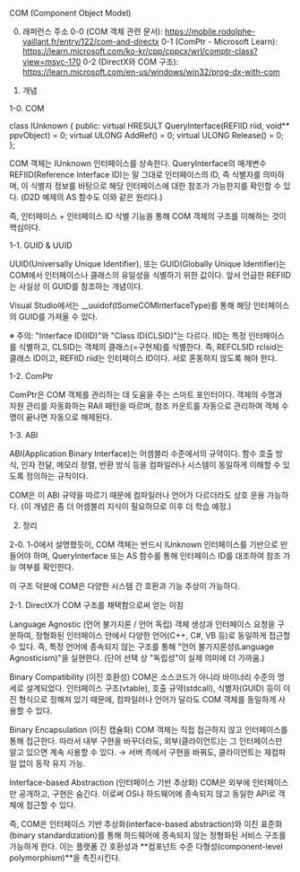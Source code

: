 COM (Component Object Model)

0. 래퍼런스 주소
0-0 (COM 객체 관련 문서): https://mobile.rodolphe-vaillant.fr/entry/122/com-and-directx
0-1 (ComPtr - Microsoft Learn): https://learn.microsoft.com/ko-kr/cpp/cppcx/wrl/comptr-class?view=msvc-170
0-2 (DirectX와 COM 구조): https://learn.microsoft.com/en-us/windows/win32/prog-dx-with-com

1. 개념

1-0. COM


class IUnknown {
public:
    virtual HRESULT QueryInterface(REFIID riid, void** ppvObject) = 0;
    virtual ULONG AddRef() = 0;
    virtual ULONG Release() = 0;
};

COM 객체는 IUnknown 인터페이스를 상속한다.
QueryInterface의 매개변수 REFIID(Reference Interface ID)는 말 그대로 인터페이스의 ID, 즉 식별자를 의미하며,
이 식별자 정보를 바탕으로 해당 인터페이스에 대한 참조가 가능한지를 확인할 수 있다.
(D2D 예제의 AS 함수도 이와 같은 원리다.)

즉, 인터페이스 + 인터페이스 ID 식별 기능을 통해 COM 객체의 구조를 이해하는 것이 핵심이다.

1-1. GUID & UUID

UUID(Universally Unique Identifier), 또는 GUID(Globally Unique Identifier)는 COM에서 인터페이스나 클래스의 유일성을 식별하기 위한 값이다.
앞서 언급한 REFIID는 사실상 이 GUID를 참조하는 개념이다.

Visual Studio에서는 __uuidof(ISomeCOMInterfaceType)를 통해 해당 인터페이스의 GUID를 가져올 수 있다.

※ 주의: "Interface ID(IID)"와 "Class ID(CLSID)"는 다르다.
IID는 특정 인터페이스를 식별하고, CLSID는 객체의 클래스(=구현체)를 식별한다.
즉, REFCLSID rclsid는 클래스 ID이고, REFIID riid는 인터페이스 ID이다.
서로 혼동하지 않도록 해야 한다.

1-2. ComPtr

ComPtr은 COM 객체를 관리하는 데 도움을 주는 스마트 포인터이다.
객체의 수명과 자원 관리를 자동화하는 RAII 패턴을 따르며,
참조 카운트를 자동으로 관리하여 객체 수명이 끝나면 자동으로 해제된다.

1-3. ABI

ABI(Application Binary Interface)는 어셈블리 수준에서의 규약이다.
함수 호출 방식, 인자 전달, 메모리 정렬, 반환 방식 등을 컴파일러나 시스템이 동일하게 이해할 수 있도록 정의하는 규칙이다.

COM은 이 ABI 규약을 따르기 때문에 컴파일러나 언어가 다르더라도 상호 운용 가능하다.
(이 개념은 좀 더 어셈블리 지식이 필요하므로 이후 더 학습 예정.)

2. 정리

2-0. 1-0에서 설명했듯이, COM 객체는 반드시 IUnknown 인터페이스를 기반으로 만들어야 하며,
QueryInterface 또는 AS 함수를 통해 인터페이스 ID를 대조하여 참조 가능 여부를 확인한다.

이 구조 덕분에 COM은 다양한 시스템 간 호환과 기능 추상이 가능하다.

2-1. DirectX가 COM 구조를 채택함으로써 얻는 이점

Language Agnostic (언어 불가지론 / 언어 독립)
객체 생성과 인터페이스 요청을 구분하여,
정형화된 인터페이스 안에서 다양한 언어(C++, C#, VB 등)로 동일하게 접근할 수 있다.
즉, 특정 언어에 종속되지 않는 구조를 통해 "언어 불가지론성(Language Agnosticism)"을 실현한다.
(단어 선택 상 "독립성"이 실제 의미에 더 가까움.)

Binary Compatibility (이진 호환성)
COM은 소스코드가 아니라 바이너리 수준의 명세로 설계되었다.
인터페이스 구조(vtable), 호출 규약(stdcall), 식별자(GUID) 등이 이진 형식으로 정해져 있기 때문에,
컴파일러나 언어가 달라도 COM 객체를 동일하게 사용할 수 있다.

Binary Encapsulation (이진 캡슐화)
COM 객체는 직접 접근하지 않고 인터페이스를 통해 접근한다.
따라서 내부 구현을 바꾸더라도, 외부(클라이언트)는 그 인터페이스만 알고 있으면 계속 사용할 수 있다.
→ 서버 측에서 구현을 바꿔도, 클라이언트는 재컴파일 없이 동작 유지 가능.

Interface-based Abstraction (인터페이스 기반 추상화)
COM은 외부에 인터페이스만 공개하고, 구현은 숨긴다.
이로써 OS나 하드웨어에 종속되지 않고 동일한 API로 객체에 접근할 수 있다.

즉, COM은 인터페이스 기반 추상화(interface-based abstraction)와
이진 표준화(binary standardization)를 통해
하드웨어에 종속되지 않는 정형화된 서비스 구조를 가능하게 한다.
이는 플랫폼 간 호환성과 **컴포넌트 수준 다형성(component-level polymorphism)**을 촉진시킨다.
